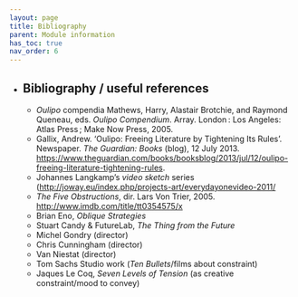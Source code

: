 ```yaml
---
layout: page
title: Bibliography
parent: Module information
has_toc: true
nav_order: 6
---
```




- ## Bibliography / useful references

  

  - *Oulipo* compendia Mathews, Harry, Alastair Brotchie, and Raymond Queneau, eds. *Oulipo Compendium*. Array. London : Los Angeles: Atlas Press ; Make Now Press, 2005.
  - Gallix, Andrew. ‘Oulipo: Freeing Literature by Tightening Its Rules’. Newspaper. *The Guardian: Books* (blog), 12 July 2013. https://www.theguardian.com/books/booksblog/2013/jul/12/oulipo-freeing-literature-tightening-rules. 
  - Johannes Langkamp’s *video sketch* series (http://joway.eu/index.php/projects-art/everydayonevideo-2011/
  - *The Five Obstructions*, dir. Lars Von Trier, 2005. http://www.imdb.com/title/tt0354575/x
  - Brian Eno, *Oblique Strategies*
  - Stuart Candy & FutureLab, *The Thing from the Future*
  - Michel Gondry (director)
  - Chris Cunningham (director)
  - Van Niestat (director)
  - Tom Sachs Studio work (*Ten Bullets*/films about constraint)
  - Jaques Le Coq, *Seven Levels of Tension* (as creative constraint/mood to convey)